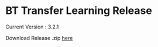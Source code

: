 # BT Transfer Learning Release
Current Version : 3.2.1

Download Release .zip [here](https://github.com/sanjayovs/BTTransferLearningRelease/releases/tag/3.3.0)
